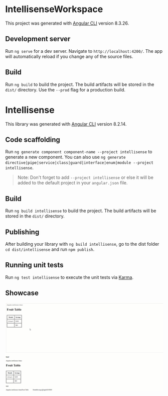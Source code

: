 # IntellisenseWorkspace

This project was generated with [Angular CLI](https://github.com/angular/angular-cli) version 8.3.26.

## Development server

Run `ng serve` for a dev server. Navigate to `http://localhost:4200/`. The app will automatically reload if you change any of the source files.

## Build

Run `ng build` to build the project. The build artifacts will be stored in the `dist/` directory. Use the `--prod` flag for a production build.

# Intellisense

This library was generated with [Angular CLI](https://github.com/angular/angular-cli) version 8.2.14.

## Code scaffolding

Run `ng generate component component-name --project intellisense` to generate a new component. You can also use `ng generate directive|pipe|service|class|guard|interface|enum|module --project intellisense`.
> Note: Don't forget to add `--project intellisense` or else it will be added to the default project in your `angular.json` file. 

## Build

Run `ng build intellisense` to build the project. The build artifacts will be stored in the `dist/` directory.

## Publishing

After building your library with `ng build intellisense`, go to the dist folder `cd dist/intellisense` and run `npm publish`.

## Running unit tests

Run `ng test intellisense` to execute the unit tests via [Karma](https://karma-runner.github.io).

## Showcase
![](https://github.com/farshadbayat/intellisense-workspace/blob/Farshad-06132020-Support-Angular8/intellisense-example.gif)
